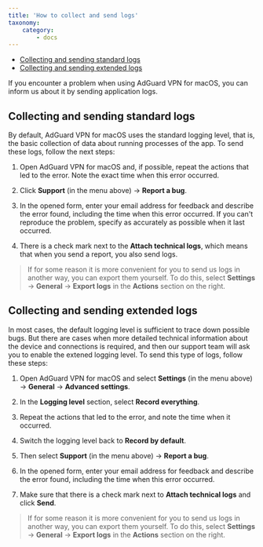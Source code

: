 ```yaml
---
title: 'How to collect and send logs'
taxonomy:
    category:
        - docs
---
```


* [Collecting and sending standard logs](#default)
* [Collecting and sending extended logs](#extended)

If you encounter a problem when using AdGuard VPN for macOS, you can inform us about it by sending application logs.

<a name="default"></a>

## Collecting and sending standard logs

By default, AdGuard VPN for macOS uses the standard logging level, that is, the basic collection of data about running processes of the app. To send these logs, follow the next steps:

1. Open AdGuard VPN for macOS and, if possible, repeat the actions that led to the error. Note the exact time when this error occurred.

2. Click **Support** (in the menu above) → **Report a bug**.

3. In the opened form, enter your email address for feedback and describe the error found, including the time when this error occurred. If you can't reproduce the problem, specify as accurately as possible when it last occurred.

4. There is a check mark next to the **Attach technical logs**, which means that when you send a report, you also send logs.

>If for some reason it is more convenient for you to send us logs in another way, you can export them yourself. To do this, select **Settings** → **General** → **Export logs** in the **Actions** section on the right.

<a name="extended"></a>

## Collecting and sending extended logs

In most cases, the default logging level is sufficient to trace down possible bugs. But there are cases when more detailed technical information about the device and connections is required, and then our support team will ask you to enable the extened logging level. To send this type of logs, follow these steps:

1. Open AdGuard VPN for macOS and select **Settings** (in the menu above) → **General** → **Advanced settings**.

2. In the **Logging level** section, select **Record everything**.

3. Repeat the actions that led to the error, and note the time when it occurred.

4. Switch the logging level back to **Record by default**.

5. Then select **Support** (in the menu above) → **Report a bug**.

6. In the opened form, enter your email address for feedback and describe the error found, including the time when this error occurred.

7. Make sure that there is a check mark next to **Attach technical logs** and click **Send**.

>If for some reason it is more convenient for you to send us logs in another way, you can export them yourself. To do this, select **Settings** → **General** → **Export logs** in the **Actions** section on the right.